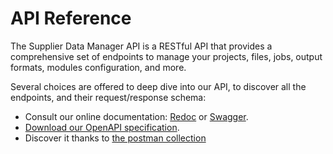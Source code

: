 # API Reference

The Supplier Data Manager API is a RESTful API that provides a comprehensive set of endpoints to manage your projects, files, jobs, output formats, modules configuration, and more.

Several choices are offered to deep dive into our API, to discover all the endpoints, and their request/response schema:

- Consult our online documentation: [Redoc](https://sdm.akeneo.cloud/doc/v1/redoc/) or [Swagger](https://sdm.akeneo.cloud/doc/v1/swagger/).
- <a href="https://storage.googleapis.com/sdm-public-miscellaneous-akecld-prd-sdm-prd/api/openapi/specification.yml" target="_blank">Download our OpenAPI specification</a>.
- Discover it thanks to <a href="https://storage.googleapis.com/sdm-public-miscellaneous-akecld-prd-sdm-prd/api/postman/collection.json" target="_blank">the postman collection</a>